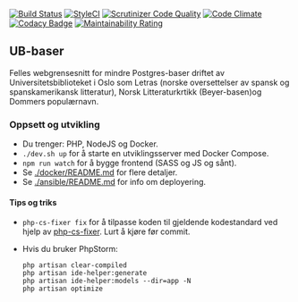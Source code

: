 [![Build Status](https://github.com/uio-library/ub-baser/actions/workflows/test-on-push.yml/badge.svg)](https://github.com/uio-library/ub-baser/actions/workflows/test-on-push.yml)
[![StyleCI](https://styleci.io/repos/44453446/shield)](https://styleci.io/repos/44453446)
[![Scrutinizer Code Quality](https://img.shields.io/scrutinizer/g/scriptotek/ub-baser.svg?style=flat-square)](https://scrutinizer-ci.com/g/scriptotek/ub-baser/?branch=master)
[![Code Climate](https://img.shields.io/codeclimate/maintainability/scriptotek/ub-baser)](https://codeclimate.com/github/scriptotek/ub-baser)
[![Codacy Badge](https://api.codacy.com/project/badge/Grade/e7a0f0adfff2428f8bf457eca41580e4)](https://www.codacy.com/manual/danmichaelo/ub-baser)
[![Maintainability Rating](https://sonarcloud.io/api/project_badges/measure?project=scriptotek_ub-baser&metric=sqale_rating)](https://sonarcloud.io/dashboard?id=scriptotek_ub-baser)

## UB-baser

Felles webgrensesnitt for mindre Postgres-baser driftet av Universitetsbiblioteket i Oslo som Letras (norske oversettelser av spansk og spanskamerikansk litteratur), Norsk Litteraturkrtikk (Beyer-basen)og Dommers populærnavn.

### Oppsett og utvikling

- Du trenger: PHP, NodeJS og Docker.
- `./dev.sh up` for å starte en utviklingsserver med Docker Compose.
- `npm run watch` for å bygge frontend (SASS og JS og sånt).
- Se [./docker/README.md](./docker/README.md) for flere detaljer.
- Se [./ansible/README.md](./ansible/README.md) for info om deployering.

#### Tips og triks

* `php-cs-fixer fix` for å tilpasse koden til gjeldende kodestandard ved hjelp av [php-cs-fixer](https://github.com/FriendsOfPHP/PHP-CS-Fixer). Lurt å kjøre før commit.

* Hvis du bruker PhpStorm:

	```
	php artisan clear-compiled
	php artisan ide-helper:generate
	php artisan ide-helper:models --dir=app -N
	php artisan optimize
	```
